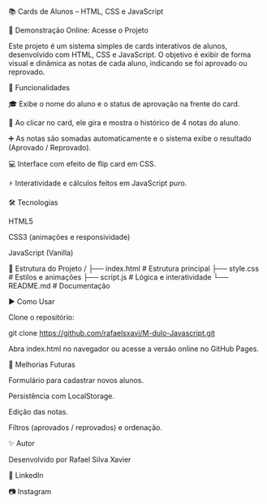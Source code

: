 📚 Cards de Alunos – HTML, CSS e JavaScript

🔗 Demonstração Online: Acesse o Projeto

Este projeto é um sistema simples de cards interativos de alunos, desenvolvido com HTML, CSS e JavaScript.
O objetivo é exibir de forma visual e dinâmica as notas de cada aluno, indicando se foi aprovado ou reprovado.

🚀 Funcionalidades

🎓 Exibe o nome do aluno e o status de aprovação na frente do card.

🔄 Ao clicar no card, ele gira e mostra o histórico de 4 notas do aluno.

➕ As notas são somadas automaticamente e o sistema exibe o resultado (Aprovado / Reprovado).

💻 Interface com efeito de flip card em CSS.

⚡ Interatividade e cálculos feitos em JavaScript puro.

🛠️ Tecnologias

HTML5

CSS3 (animações e responsividade)

JavaScript (Vanilla)

📂 Estrutura do Projeto
/
├── index.html     # Estrutura principal
├── style.css      # Estilos e animações
├── script.js      # Lógica e interatividade
└── README.md      # Documentação

▶️ Como Usar

Clone o repositório:

git clone https://github.com/rafaelsxavi/M-dulo-Javascript.git


Abra index.html no navegador ou acesse a versão online no GitHub Pages.

📌 Melhorias Futuras

 Formulário para cadastrar novos alunos.

 Persistência com LocalStorage.

 Edição das notas.

 Filtros (aprovados / reprovados) e ordenação.

✨ Autor

Desenvolvido por Rafael Silva Xavier

💼 LinkedIn

📷 Instagram
